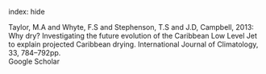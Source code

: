 index: hide

<div class="Citation">

  <div class="Citation-body">
    <div class="Citation-text">Taylor, M.A and Whyte, F.S and Stephenson, T.S and J.D, Campbell, 2013: Why dry? Investigating the future evolution of the Caribbean Low Level Jet to explain projected Caribbean drying. <span class="Article-journal">International Journal of Climatology, </span><span class="Article-volume">33, </span>784–792pp.</div>
    <div class="Citation-links">
      <div class="CitationLink" data-href="https://scholar.google.com/scholar?q=Why+dry%3F+Investigating+the+future+evolution+of+the+Caribbean+Low+Level+Jet+to+explain+projected+Caribbean+drying">
        <div class="CitationLink-icon CitationLink-Scholar"></div>
        <div class="CitationLink-text">Google Scholar</div>
      </div>
    </div>
  </div>
</div>


<div class="Citation-copy">

</div>